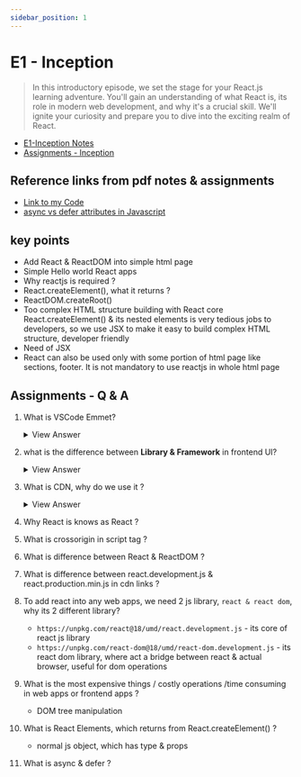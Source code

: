 ```yaml
---
sidebar_position: 1
---
```


# E1 - Inception

> In this introductory episode, we set the stage for your React.js learning adventure. You'll gain an understanding of what React is, its role in modern web development, and why it's a crucial skill. We'll ignite your curiosity and prepare you to dive into the exciting realm of React.

- [E1-Inception Notes](https://github.com/pravn27/reactjs-tech-doc/blob/master/docs/reactjs-course-tutorials/namaste-reactjs-course/readerDoc/E1-Inception/E1-Inception.pdf)
- [Assignments - Inception](https://github.com/pravn27/reactjs-tech-doc/blob/master/docs/reactjs-course-tutorials/namaste-reactjs-course/readerDoc/E1-Inception/Assignment-Inception.pdf)

## Reference links from pdf notes & assignments

- [Link to my Code](https://bitbucket.org/namastedev/namaste-react-live/src/master/)
- [async vs defer attributes in Javascript](https://www.youtube.com/watch?v=IrHmpdORLu8&ab_channel=AkshaySaini)

## key points

- Add React & ReactDOM into simple html page
- Simple Hello world React apps
- Why reactjs is required ?
- React.createElement(), what it returns ?
- ReactDOM.createRoot()
- Too complex HTML structure building with React core React.createElement() & its nested elements is very tedious jobs to developers, so we use JSX to make it easy to build complex HTML structure, developer friendly
- Need of JSX
- React can also be used only with some portion of html page like sections, footer. It is not mandatory to use reactjs in whole html page

## Assignments - Q & A

1. What is VSCode Emmet?
   <details>
      - Emmet is a plugin for Visual Studio Code that allows you to write HTML and CSS code faster by using abbreviations. It can generate complex HTML structures with a few keystrokes, making it easier to build and maintain code.
      - https://code.visualstudio.com/docs/editor/emmet
   <summary>
   View Answer
   </summary>
   </details>

2. what is the difference between **Library & Framework** in frontend UI?
   <details>

   **Library**

   A **library** is a collection of reusable functions, components, or utilities that developers can call as needed. It provides specific functionalities that help in building frontend interfaces but does not enforce a particular structure for the application.

   **Characteristics of a Library:**

   - **Selective Usage:** Developers can pick and use specific functions or components without committing to a particular structure.
   - **Lightweight:** Typically, libraries focus on a specific aspect of UI development (e.g., DOM manipulation, state management, animations).
   - **Greater Flexibility:** The developer has control over how the library is integrated into the project.
   - **Example:** React.js, jQuery, Lodash.

   ***

   **Framework**

   A **framework** is a more opinionated and comprehensive solution that dictates the architecture and flow of an application. It provides built-in structures, patterns, and lifecycle management to streamline UI development.

   **Characteristics of a Framework:**

   - **Inversion of Control:** The framework calls the developer's code rather than the other way around.
   - **Opinionated Structure:** Enforces a specific architecture (e.g., MVC, MVVM).
   - **Comprehensive Feature Set:** Often includes routing, state management, and component-based UI structure.
   - **Example:** Angular, Vue.js, Ember.js.

   ***

   **Key Differences**

   | Feature        | Library                      | Framework                              |
   | -------------- | ---------------------------- | -------------------------------------- |
   | Control        | Developer has full control   | Framework dictates structure           |
   | Flexibility    | High (pick & use components) | Low (must follow framework's approach) |
   | Learning Curve | Generally lower              | Can be steep due to built-in features  |
   | Scope          | Solves specific problems     | Provides a full solution               |
   | Example        | React, jQuery, Lodash        | Angular, Vue, Ember                    |

   **Conclusion**

   Choosing between a library and a framework depends on project requirements. Libraries offer more flexibility but require additional setup, whereas frameworks provide a structured approach, reducing decision fatigue but imposing constraints. Understanding their differences helps in selecting the right tool for frontend UI development.

   ***

   **Analogy**

   - Library: Like picking ingredients to cook your own meal.
   - Framework: Like following a recipe with step-by-step instructions.
   <summary>
   View Answer
   </summary>
   </details>

3. What is CDN, why do we use it ?
   <details>
      - A **Content Delivery Network (CDN)** is a system of distributed servers that work together to deliver web content (such as images, videos, stylesheets, scripts, and other assets) to users quickly and efficiently. CDNs reduce latency and improve load times by serving content from servers that are geographically closer to the user.

   - **How a CDN Works**

   1. **Caching Content**: CDNs store cached versions of content on multiple edge servers worldwide.
   2. **Geographical Distribution**: When a user requests content, the CDN serves it from the nearest edge server instead of the origin server.
   3. **Load Balancing**: CDNs distribute traffic across multiple servers, preventing overload.
   4. **DDoS Protection**: Many CDNs provide security features like DDoS protection, bot filtering, and firewall rules.

   - **Benefits of Using a CDN**

     - **Faster Load Times** – Content is served from the closest server to the user.
     - **Reduced Bandwidth Costs** – Cached content reduces requests to the origin server.
     - **Improved Availability** – Load balancing ensures uptime even during traffic spikes.
     - **Better Security** – CDNs offer DDoS protection and security measures.

   - **Popular CDN Providers**

     - Cloudflare
     - Akamai
     - Amazon CloudFront
     - Fastly
     - Google Cloud CDN

   - check react CDN links (normal / prod links)
     - why its 2 cdn links (react & react-dom) & what there inside cdn links, open in browser & see

   <summary>
   View Answer
   </summary>
   </details>

4. Why React is knows as React ?

5. What is crossorigin in script tag ?

6. What is difference between React & ReactDOM ?

7. What is difference between react.development.js & react.production.min.js in cdn links ?

8. To add react into any web apps, we need 2 js library, `react & react dom`, why its 2 different library?

   - `https://unpkg.com/react@18/umd/react.development.js` - its core of react js library
   - `https://unpkg.com/react-dom@18/umd/react-dom.development.js` - its react dom library, where act a bridge between react & actual browser, useful for dom operations

9. What is the most expensive things / costly operations /time consuming in web apps or frontend apps ?

   - DOM tree manipulation

10. What is React Elements, which returns from React.createElement() ?

    - normal js object, which has type & props

11. What is async & defer ?
